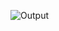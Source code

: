 ![Output](https://github.com/ayesha6214/Assignment/assets/129622712/0246b997-6a6c-4d1c-aad0-ec2ebda7ac45)

